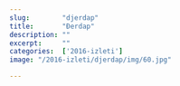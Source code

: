 ```yaml
---
slug:        "djerdap"
title:       "Đerdap"
description: ""
excerpt:     ""
categories:  ['2016-izleti']
image: "/2016-izleti/djerdap/img/60.jpg"

---
```

